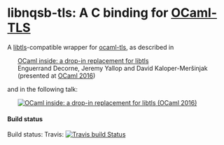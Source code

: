 # libnqsb-tls: A C binding for [OCaml-TLS][ocamltls]

A [libtls][libtls]-compatible wrapper for [ocaml-tls][ocamltls], as described in

&nbsp;&nbsp;&nbsp;&nbsp;&nbsp;&nbsp;[OCaml inside: a drop-in replacement for libtls][ocaml2016-abstract]  
&nbsp;&nbsp;&nbsp;&nbsp;&nbsp;&nbsp;Enguerrand Decorne, Jeremy Yallop and David Kaloper-Meršinjak  
&nbsp;&nbsp;&nbsp;&nbsp;&nbsp;&nbsp;(presented at [OCaml 2016][ocaml2016])

and in the following talk:

&nbsp;&nbsp;&nbsp;&nbsp;&nbsp;&nbsp;[![OCaml inside: a drop-in replacement for libtls (OCaml 2016)](https://img.youtube.com/vi/aWlazAuy1F0/0.jpg)](https://www.youtube.com/watch?v=aWlazAuy1F0) 

#### Build status

Build status: Travis: [![Travis build Status](https://travis-ci.org/mirleft/libnqsb-tls.svg?branch=master)](https://travis-ci.org/mirleft/libnqsb-tls)  

[ocaml2016-abstract]: http://www.cl.cam.ac.uk/~jdy22/papers/ocaml-inside-a-drop-in-replacement-for-libtls.pdf
[ocaml2016]: https://ocaml.org/meetings/ocaml/2016/
[libtls]: http://www.libressl.org/
[ocamltls]: https://github.com/mirleft/ocaml-tls
